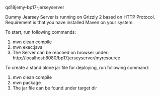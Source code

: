 qd18jemy-bp17-jerseyserver

Dummy Jearsey Server is running on Grizzly 2 based on HTTP Protocol.
Requirement is that you have installed Maven on your system.

To start, run following commands:
1) mvn clean compile
2) mvn exec:java
3) The Server can be reached on browser under: http://localhost:8080/bp17.jerseyserver/myresource

To create a stand alone jar file for deploying, run following command:
1) mvn clean compile
2) mvn package
3) The jar file can be found under target dir